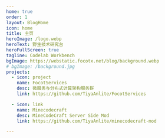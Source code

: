 ```yaml
---
home: true
order: 1
layout: BlogHome
icon: home
title: 主页
heroImage: /logo.webp
heroText: 野生技术研究台
heroFullScreen: true
tagline: Codelab Workbench
bgImage: https://webstatic.focotx.net/blog/background.webp
# bgImage: /background.jpg
projects:
  - icon: project
    name: FocotServices
    desc: 微服务与分布式计算架构服务群
    link: https://github.com/TiyaAnlite/FocotServices

  - icon: link
    name: Minecodecraft
    desc: MineCodeCraft Server Side Mod
    link: https://github.com/TiyaAnlite/minecodecraft-mod

---
```

